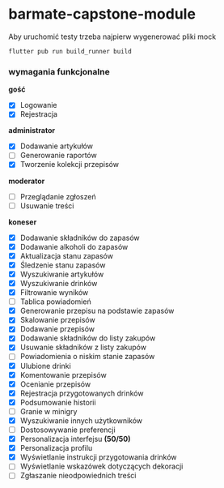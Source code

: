 # barmate-capstone-module

Aby uruchomić testy trzeba najpierw wygenerować pliki mock

```shell
flutter pub run build_runner build
```

### wymagania funkcjonalne

**gość**

- [x] Logowanie
- [x] Rejestracja

**administrator**

- [x] Dodawanie artykułów
- [ ] Generowanie raportów
- [x] Tworzenie kolekcji przepisów

**moderator**

- [ ] Przeglądanie zgłoszeń
- [ ] Usuwanie treści

**koneser**

- [x] Dodawanie składników do zapasów
- [x] Dodawanie alkoholi do zapasów
- [x] Aktualizacja stanu zapasów
- [x] Śledzenie stanu zapasów
- [x] Wyszukiwanie artykułów
- [x] Wyszukiwanie drinków
- [x] Filtrowanie wyników
- [ ] Tablica powiadomień
- [x] Generowanie przepisu na podstawie zapasów
- [x] Skalowanie przepisów
- [x] Dodawanie przepisów
- [x] Dodawanie składników do listy zakupów
- [x] Usuwanie składników z listy zakupów
- [ ] Powiadomienia o niskim stanie zapasów
- [x] Ulubione drinki
- [x] Komentowanie przepisów
- [x] Ocenianie przepisów
- [x] Rejestracja przygotowanych drinków
- [x] Podsumowanie historii
- [ ] Granie w minigry
- [x] Wyszukiwanie innych użytkowników
- [ ] Dostosowywanie preferencji
- [x] Personalizacja interfejsu **(50/50)**
- [x] Personalizacja profilu
- [x] Wyświetlanie instrukcji przygotowania drinków
- [ ] Wyświetlanie wskazówek dotyczących dekoracji
- [ ] Zgłaszanie nieodpowiednich treści
